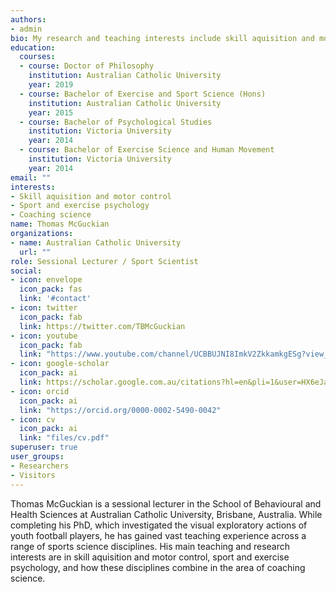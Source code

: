 ```yaml
---
authors:
- admin
bio: My research and teaching interests include skill aquisition and motor control, sport and exercise psychology, and coaching science. See the [guides and videos](/courses) section for examples of how I have used various programs to complete my research and create content.
education:
  courses:
  - course: Doctor of Philosophy
    institution: Australian Catholic University
    year: 2019
  - course: Bachelor of Exercise and Sport Science (Hons)
    institution: Australian Catholic University
    year: 2015
  - course: Bachelor of Psychological Studies
    institution: Victoria University
    year: 2014
  - course: Bachelor of Exercise Science and Human Movement
    institution: Victoria University
    year: 2014
email: ""
interests:
- Skill aquisition and motor control
- Sport and exercise psychology
- Coaching science
name: Thomas McGuckian
organizations:
- name: Australian Catholic University
  url: ""
role: Sessional Lecturer / Sport Scientist
social:
- icon: envelope
  icon_pack: fas
  link: '#contact'
- icon: twitter
  icon_pack: fab
  link: https://twitter.com/TBMcGuckian
- icon: youtube
  icon_pack: fab
  link: "https://www.youtube.com/channel/UCBBUJNI8ImkV2ZkkamkgESg?view_as=subscriber"
- icon: google-scholar
  icon_pack: ai
  link: https://scholar.google.com.au/citations?hl=en&pli=1&user=HX6eJasAAAAJ
- icon: orcid
  icon_pack: ai
  link: "https://orcid.org/0000-0002-5490-0042"
- icon: cv
  icon_pack: ai
  link: "files/cv.pdf"
superuser: true
user_groups:
- Researchers
- Visitors
---
```


Thomas McGuckian is a sessional lecturer in the School of Behavioural and Health Sciences at Australian Catholic University, Brisbane, Australia. While completing his PhD, which investigated the visual exploratory actions of youth football players, he has gained vast teaching experience across a range of sports science disciplines. His main teaching and research interests are in skill aquisition and motor control, sport and exercise psychology, and how these disciplines combine in the area of coaching science. 
